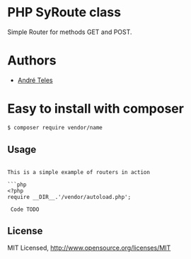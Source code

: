 # PHP SyRoute class

Simple Router for methods GET and POST.

# Authors

- [André Teles](https://github.com/Simplesmente)


# Easy to install with **composer**

```sh
$ composer require vendor/name
```

## Usage


```

This is a simple example of routers in action

```php
<?php
require __DIR__.'/vendor/autoload.php';
 
 Code TODO

```

## License

MIT Licensed, http://www.opensource.org/licenses/MIT
